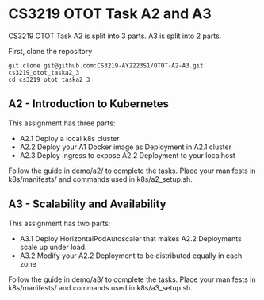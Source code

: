 # CS3219 OTOT Task A2 and A3
CS3219 OTOT Task A2 is split into 3 parts. A3 is split into 2 parts.

First, clone the repository

```
git clone git@github.com:CS3219-AY2223S1/OTOT-A2-A3.git cs3219_otot_taska2_3
cd cs3219_otot_taska2_3
```

## A2 - Introduction to Kubernetes

This assignment has three parts:
* A2.1 Deploy a local k8s cluster
* A2.2 Deploy your A1 Docker image as Deployment in A2.1 cluster
* A2.3 Deploy Ingress to expose A2.2 Deployment to your localhost

Follow the guide in demo/a2/ to complete the tasks.
Place your manifests in k8s/manifests/ and commands used in k8s/a2_setup.sh.

## A3 - Scalability and Availability

This assignment has two parts:
* A3.1 Deploy HorizontalPodAutoscaler that makes A2.2 Deployments scale up under load.
* A3.2 Modify your A2.2 Deployment to be distributed equally in each zone


Follow the guide in demo/a3/ to complete the tasks.
Place your manifests in k8s/manifests/ and commands used in k8s/a3_setup.sh.
